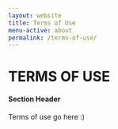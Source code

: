 ```yaml
---
layout: website
title: Terms of Use
menu-active: about
permalink: /terms-of-use/
---
```


<main class="page-content">
  <div class="text-container">
    <div class="wrapper wrapper--small">
      <h1>TERMS OF USE</h1>
      <h4>Section Header</h4>
      <p>Terms of use go here :)</p>
    </div>
  </div>
</main>
